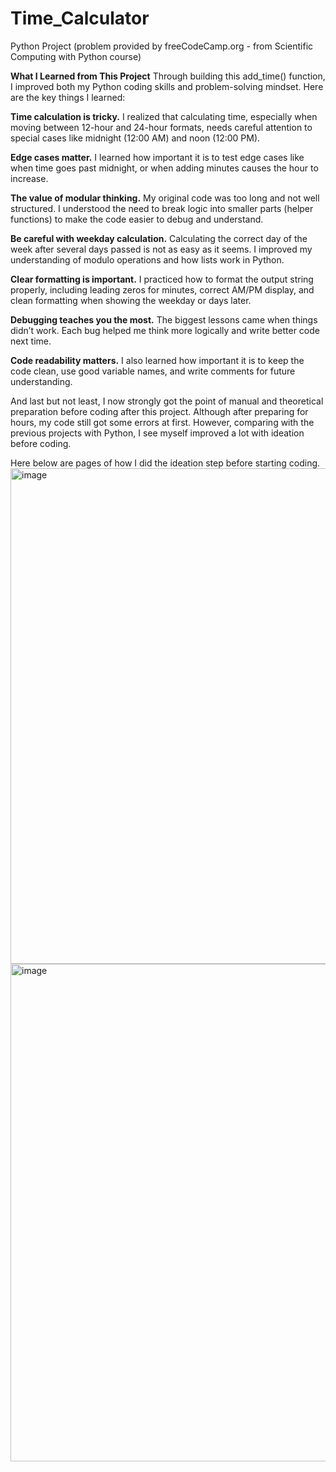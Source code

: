 # Time_Calculator
Python Project (problem provided by freeCodeCamp.org - from Scientific Computing with Python course)

**What I Learned from This Project**
Through building this add_time() function, I improved both my Python coding skills and problem-solving mindset. Here are the key things I learned:

**Time calculation is tricky.**
I realized that calculating time, especially when moving between 12-hour and 24-hour formats, needs careful attention to special cases like midnight (12:00 AM) and noon (12:00 PM).

**Edge cases matter.**
I learned how important it is to test edge cases like when time goes past midnight, or when adding minutes causes the hour to increase.

**The value of modular thinking.**
My original code was too long and not well structured. I understood the need to break logic into smaller parts (helper functions) to make the code easier to debug and understand.

**Be careful with weekday calculation.**
Calculating the correct day of the week after several days passed is not as easy as it seems. I improved my understanding of modulo operations and how lists work in Python.

**Clear formatting is important.**
I practiced how to format the output string properly, including leading zeros for minutes, correct AM/PM display, and clean formatting when showing the weekday or days later.

**Debugging teaches you the most.**
The biggest lessons came when things didn’t work. Each bug helped me think more logically and write better code next time.

**Code readability matters.**
I also learned how important it is to keep the code clean, use good variable names, and write comments for future understanding.

And last but not least, I now strongly got the point of manual and theoretical preparation before coding after this project. Although after preparing for hours, my code still got some errors at first. However, comparing with the previous projects with Python, I see myself improved a lot with ideation before coding. 

Here below are pages of how I did the ideation step before starting coding.
<img width="1697" height="793" alt="image" src="https://github.com/user-attachments/assets/893aaf44-7d68-4a8a-93a7-9bf0a24a05bc" />
<img width="1697" height="796" alt="image" src="https://github.com/user-attachments/assets/f75ee4d1-61dc-4c06-b777-b04e4b14f087" />



